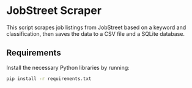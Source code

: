 # JobStreet Scraper

This script scrapes job listings from JobStreet based on a keyword and classification, then saves the data to a CSV file and a SQLite database.

## Requirements

Install the necessary Python libraries by running:

```bash
pip install -r requirements.txt
